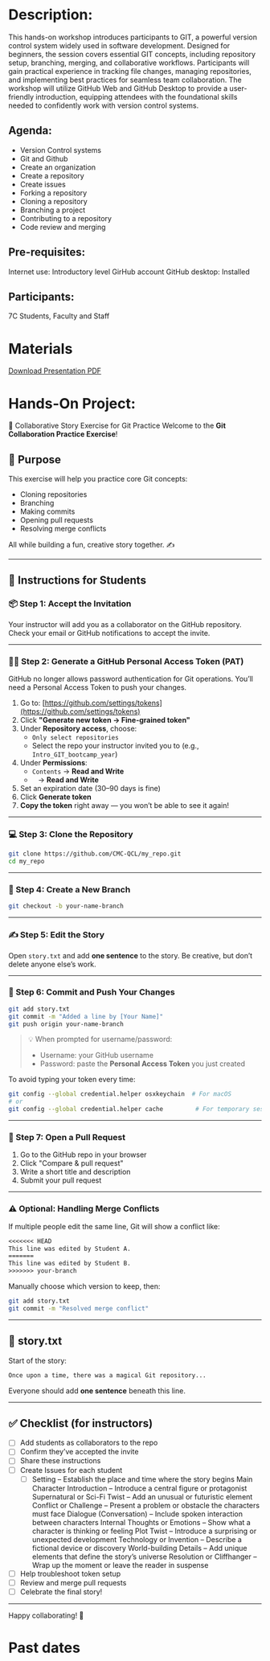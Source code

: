 #  Description:
This hands-on workshop introduces participants to GIT, a powerful version control system widely used in software development. Designed for beginners, the session covers essential GIT concepts, including repository setup, branching, merging, and collaborative workflows. Participants will gain practical experience in tracking file changes, managing repositories, and implementing best practices for seamless team collaboration. The workshop will utilize GitHub Web and GitHub Desktop to provide a user-friendly introduction, equipping attendees with the foundational skills needed to confidently work with version control systems.

## Agenda:
- Version Control systems
- Git and Github
- Create an organization
- Create a repository
- Create issues
- Forking a repository
- Cloning a repository
- Branching a project
- Contributing to a repository
- Code review and merging

## Pre-requisites:
Internet use: Introductory level
GirHub account
GitHub desktop: Installed

## Participants:
7C Students, Faculty and Staff

# Materials

<a href="GitHubBasics3.pdf" target="_blank">Download Presentation PDF</a>

# Hands-On Project:

📘 Collaborative Story Exercise for Git Practice
Welcome to the **Git Collaboration Practice Exercise**!

## 🧠 Purpose
This exercise will help you practice core Git concepts:
- Cloning repositories
- Branching
- Making commits
- Opening pull requests
- Resolving merge conflicts

All while building a fun, creative story together. ✍️

---

## 🚀 Instructions for Students

### 📦 Step 1: Accept the Invitation
Your instructor will add you as a collaborator on the GitHub repository. Check your email or GitHub notifications to accept the invite.

---

### 🧑‍💻 Step 2: Generate a GitHub Personal Access Token (PAT)
GitHub no longer allows password authentication for Git operations. You’ll need a Personal Access Token to push your changes.

1. Go to: [https://github.com/settings/tokens](https://github.com/settings/tokens)
2. Click **"Generate new token → Fine-grained token"**
3. Under **Repository access**, choose:
   - `Only select repositories`
   - Select the repo your instructor invited you to (e.g., `Intro_GIT_bootcamp_year`)
4. Under **Permissions**:
   - `Contents` → **Read and Write**
   - ` ` → **Read and Write**
5. Set an expiration date (30–90 days is fine)
6. Click **Generate token**
7. **Copy the token** right away — you won’t be able to see it again!

---

### 💻 Step 3: Clone the Repository
```bash
git clone https://github.com/CMC-QCL/my_repo.git
cd my_repo
```

---

### 🌱 Step 4: Create a New Branch
```bash
git checkout -b your-name-branch
```

---

### ✍️ Step 5: Edit the Story
Open `story.txt` and add **one sentence** to the story. Be creative, but don’t delete anyone else’s work.

---

### 💾 Step 6: Commit and Push Your Changes
```bash
git add story.txt
git commit -m "Added a line by [Your Name]"
git push origin your-name-branch
```

> 💡 When prompted for username/password:
> - Username: your GitHub username
> - Password: paste the **Personal Access Token** you just created

To avoid typing your token every time:
```bash
git config --global credential.helper osxkeychain  # For macOS
# or
git config --global credential.helper cache         # For temporary session caching
```

---

### 🔁 Step 7: Open a Pull Request
1. Go to the GitHub repo in your browser
2. Click "Compare & pull request"
3. Write a short title and description
4. Submit your pull request

---

### ⚠️ Optional: Handling Merge Conflicts
If multiple people edit the same line, Git will show a conflict like:
```txt
<<<<<<< HEAD
This line was edited by Student A.
=======
This line was edited by Student B.
>>>>>>> your-branch
```
Manually choose which version to keep, then:
```bash
git add story.txt
git commit -m "Resolved merge conflict"
```

---

## 📜 story.txt
Start of the story:
```txt
Once upon a time, there was a magical Git repository...
```
Everyone should add **one sentence** beneath this line.

---

## ✅ Checklist (for instructors)

- [ ] Add students as collaborators to the repo
- [ ] Confirm they’ve accepted the invite
- [ ] Share these instructions
- [ ] Create Issues for each student
  - [ ] Setting – Establish the place and time where the story begins
	Main Character Introduction – Introduce a central figure or protagonist
	Supernatural or Sci-Fi Twist – Add an unusual or futuristic element
	Conflict or Challenge – Present a problem or obstacle the characters must face
	Dialogue (Conversation) – Include spoken interaction between characters
	Internal Thoughts or Emotions – Show what a character is thinking or feeling
	Plot Twist – Introduce a surprising or unexpected development
	Technology or Invention – Describe a fictional device or discovery
	World-building Details – Add unique elements that define the story’s universe
	Resolution or Cliffhanger – Wrap up the moment or leave the reader in suspense   
- [ ] Help troubleshoot token setup
- [ ] Review and merge pull requests
- [ ] Celebrate the final story!

---

Happy collaborating! 🎉


# Past dates


